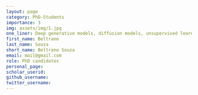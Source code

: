 ```yaml
---
layout: page
category: PhD-Students
importance: 3
img: assets/img/1.jpg
one_liner: Deep generative models, diffusion models, unsupervised learning.
first_name: Beltrano
last_name: Souza
short_name: Beltrano Souza
email: mail@gmail.com
role: PhD candidates
personal_page:
scholar_userid:
github_username: 
twitter_username:
---
```


